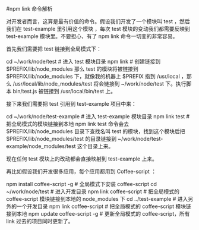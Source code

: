 #npm link 命令解析

对开发者而言，这算是最有价值的命令。假设我们开发了一个模块叫 test ，然后我们在 test-example 里引用这个模块 ，每次 test 模块的变动我们都需要反映到 test-example 模块里。不要担心，有了 npm link 命令一切变的非常容易。

首先我们需要把 test 链接到全局模式下：

cd ~/work/node/test # 进入 test 模块目录
npm link # 创建链接到$PREFIX/lib/node_modules
那么 test 的模块将被链接到 $PREFIX/lib/node_modules 下，就像我的机器上 $PREFIX 指到 /usr/local ，那么 /usr/local/lib/node_modules/test 将会链接到 ~/work/node/test 下。执行脚本 bin/test.js 被链接到 /usr/local/bin/test 上。

接下来我们需要把 test 引用到 test-example 项目中来：

cd ~/work/node/test-example # 进入 test-example 模块目录
npm link test # 把全局模式的模块链接到本地
npm link test 命令会去 $PREFIX/lib/node_modules 目录下查找名叫 test 的模块，找到这个模块后把 $PREFIX/lib/node_modules/test 的目录链接到 ~/work/node/test-example/node_modules/test 这个目录上来。

现在任何 test 模块上的改动都会直接映射到 test-example 上来。

再比如假设我们开发很多应用，每个应用都用到 Coffee-script ：

npm install coffee-script -g # 全局模式下安装 coffee-script
cd ~/work/node/test # 进入开发目录
npm link coffee-script # 把全局模式的 coffee-script 模块链接到本地的 node_modules 下
cd ../test-example # 进入另外的一个开发目录
npm link coffee-script # 把全局模式的 coffee-script 模块链接到本地
npm update coffee-script -g # 更新全局模式的 coffee-script，所有 link 过去的项目同时更新了。
